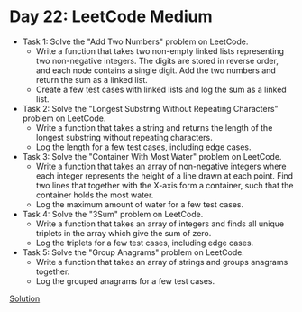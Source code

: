 # Day 22: LeetCode Medium

* Task 1: Solve the "Add Two Numbers" problem on LeetCode.
  * Write a function that takes two non-empty linked lists representing two non-negative integers. The digits are stored in reverse order, and each node contains a single digit. Add the two numbers and return the sum as a linked list.
  * Create a few test cases with linked lists and log the sum as a linked list.
* Task 2: Solve the "Longest Substring Without Repeating Characters" problem on LeetCode.
  * Write a function that takes a string and returns the length of the longest substring without repeating characters.
  * Log the length for a few test cases, including edge cases.
* Task 3: Solve the "Container With Most Water" problem on LeetCode.
  * Write a function that takes an array of non-negative integers where each integer represents the height of a line drawn at each point. Find two lines that together with the X-axis form a container, such that the container holds the most water.
  * Log the maximum amount of water for a few test cases.
* Task 4: Solve the "3Sum" problem on LeetCode.
  * Write a function that takes an array of integers and finds all unique triplets in the array which give the sum of zero.
  * Log the triplets for a few test cases, including edge cases.
* Task 5: Solve the "Group Anagrams" problem on LeetCode.
  * Write a function that takes an array of strings and groups anagrams together.
  * Log the grouped anagrams for a few test cases.

[Solution](./Day_22_Solution.js)